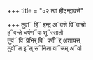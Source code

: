 +++
title = "०२ त्वां ही३न्द्रावसे"

+++
तुवां᳓ हि᳓ इन्द्र अ᳓वसे वि᳓वाचो  
ह᳓वन्ते चर्षण᳓यः शू᳓रसातौ  
तुवं᳓ वि᳓प्रेभिर् वि᳓ पणीँ᳓र् अशायस्  
तुवो᳓त इ᳓त् स᳓निता वा᳓जम् अ᳓र्वा